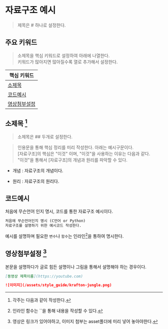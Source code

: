 # 자료구조 예시
> 제목은 # 하나로 설정한다.

## 주요 키워드
> 소제목을 핵심 키워드로 설정하여 아래에 나열한다.  
> 키워드가 많아지면 많아질수록 열로 추가해서 설정한다.

| 핵심 키워드           |
|--------------------|
| [소제목](##소제목)                 |
| [코드예시](##코드예시)     |
| [영상첨부설정](##영상첨부설정)     |

## 소제목 [^1]
> 소제목은 ## 두개로 설정한다.

> 인용문을 통해 핵심 정리를 미리 작성한다. 아래는 예시구문이다.  
>[자료구조]의 핵심은 "이것" 이며, "이것"을 사용하는 이유는 다음과 같다.    
>"이것"을 통해서 [자료구조]의 개념과 원리를 파악할 수 있다.

- 개념 : 자료구조의 개념이다.

- 원리 : 자료구조의 원리다.

## 코드예시


처음에 무슨언어 인지 명시, 코드를 통한 자료구조 예시이다.
```markdown
처음에 무슨언어인지 명시 (C언어 or Python)
자료구조를 설명하기 위한 예시코드 작성한다.
```

예시를 설명하며 필요한 `변수`나 `함수`는 인라인[^2]을 통하여 명시한다.

## 영상첨부설정 [^3]

본문을 설명하다가 글로 힘든 설명이나 그림을 통해서 설명해야 하는 경우이다.
    
```markdown
[동영상 제목이름](https://youtube.com)
```
```markdown
![이미지](/assets/style_guide/krafton-jungle.png)
```
[^1]: 각주는 다음과 같이 작성한다.

[^2]: 인라인 함수는 ``을 통해 내용을 작성할 수 있다.

[^3]: 영상은 링크가 있어야하고, 이미지 첨부는 asset폴더에 미리 넣어 놓아야한다. 